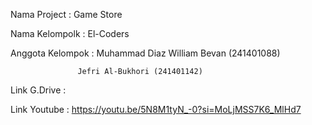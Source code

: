 Nama Project     : Game Store

Nama Kelompolk   : El-Coders

Anggota Kelompok : Muhammad Diaz William Bevan (241401088)

                   Jefri Al-Bukhori (241401142)
                   
Link G.Drive     : 

Link Youtube     : https://youtu.be/5N8M1tyN_-0?si=MoLjMSS7K6_MlHd7
